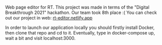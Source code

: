 Web page editor for RT. 
This project was made in terms of the "Digital Breakthrough 2021" hackathon. 
Our team took 8th place :(
You can check out our project in web: [rt-editor.netlify.app](https://rt-editor.netlify.app)

In order to launch our application locally you should firstly install Docker, then clone that repo and cd to it.
Eventually, type in docker-compose up, wait a bit and visit localhost:3000.
